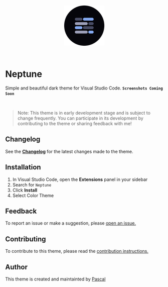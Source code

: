 <p align="center">
<img width="128" height="128" src="logo.png">
</p>

<br>

# Neptune

Simple and beautiful dark theme for Visual Studio Code. **`Screenshots Coming Soon`**

<br>

> Note: This theme is in early development stage and is subject to change frequently. You can participate in its development by contributing to the theme or sharing feedback with me!

## Changelog

See the **[Changelog](https://github.com/pascalcodes/neptune-theme/blob/main/CHANGELOG.md)** for the latest changes made to the theme.

## Installation

1. In Visual Studio Code, open the **Extensions** panel in your sidebar
2. Search for `Neptune`
3. Click **Install**
4. Select Color Theme

## Feedback

To report an issue or make a suggestion, please [open an issue.](https://github.com/pascalcodes/neptune-theme/issues)

## Contributing

To contribute to this theme, please read the [contribution instructions.](https://github.com/pascalcodes/neptune-theme)

## Author

This theme is created and maintainted by [Pascal](https://instagram.com/pascalcodes)
